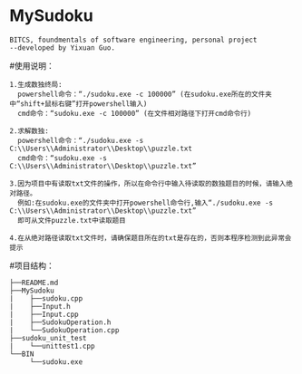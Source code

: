 # MySudoku

    BITCS, foundmentals of software engineering, personal project
    --developed by Yixuan Guo.

#使用说明：
    
    1.生成数独终局:
      powershell命令：“./sudoku.exe -c 100000” (在sudoku.exe所在的文件夹中“shift+鼠标右键”打开powershell输入)
      cmd命令：“sudoku.exe -c 100000” (在文件相对路径下打开cmd命令行)
    
    2.求解数独:
      powershell命令：“./sudoku.exe -s C:\\Users\\Administrator\\Desktop\\puzzle.txt
      cmd命令：“sudoku.exe -s C:\\Users\\Administrator\\Desktop\\puzzle.txt”
                        
    3.因为项目中有读取txt文件的操作，所以在命令行中输入待读取的数独题目的时候，请输入绝对路径。
      例如:在sudoku.exe的文件夹中打开powershell命令行,输入“./sudoku.exe -s C:\\Users\\Administrator\\Desktop\\puzzle.txt”
      即可从文件puzzle.txt中读取题目
    
    4.在从绝对路径读取txt文件时，请确保题目所在的txt是存在的，否则本程序检测到此异常会提示
    
    

#项目结构：

    ├──README.md
    ├──MySudoku
    |    ├──sudoku.cpp
    |    ├──Input.h
    |    ├──Input.cpp
    |    ├──SudokuOperation.h
    |    └──SudokuOperation.cpp
    ├──sudoku_unit_test
    |    └──unittest1.cpp
    └──BIN
         └──sudoku.exe
